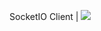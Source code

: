 SocketIO Client | [![](https://jitpack.io/v/bws9000/blackjack-socket-client.svg)](https://jitpack.io/#bws9000/blackjack-socket-client)

